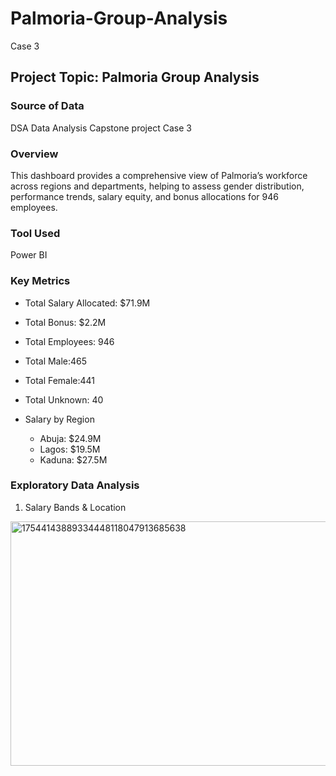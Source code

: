 # Palmoria-Group-Analysis
Case 3
## Project Topic: Palmoria Group Analysis
### Source of Data
DSA Data Analysis Capstone project Case 3
### Overview
This dashboard provides a comprehensive view of Palmoria’s workforce across regions and departments, helping to assess gender distribution, performance trends, salary equity, and bonus allocations for 946 employees.
### Tool Used
Power BI
### Key Metrics
- Total Salary Allocated: $71.9M
- Total Bonus: $2.2M
- Total Employees: 946
- Total Male:465
- Total Female:441
- Total Unknown: 40
- Salary by Region

   - Abuja: $24.9M
   - Lagos: $19.5M
   - Kaduna: $27.5M

### Exploratory Data Analysis
1. Salary Bands & Location
<img width="691" height="391" alt="17544143889334448118047913685638" src="https://github.com/user-attachments/assets/28d71470-d871-46bd-8202-8528b02584e5" />



